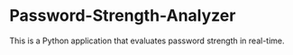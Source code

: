 # Password-Strength-Analyzer
This is a Python application that evaluates password strength in real-time.
